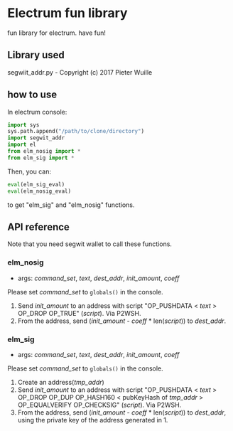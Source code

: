# Electrum fun library

fun library for electrum. have fun!

## Library used

segwiit_addr.py - Copyright (c) 2017 Pieter Wuille

## how to use

In electrum console:

```python
import sys
sys.path.append("/path/to/clone/directory")
import segwit_addr
import el
from elm_nosig import *
from elm_sig import *
```

Then, you can:

```python
eval(elm_sig_eval)
eval(elm_nosig_eval)
```
to get "elm\_sig" and "elm\_nosig" functions.

## API reference

Note that you need segwit wallet to call these functions.

### elm\_nosig

- args: *command_set*, *text*, *dest\_addr*, *init\_amount*, *coeff*

Please set *command_set* to `globals()` in the console.

1. Send *init\_amount* to an address with script "OP_PUSHDATA < *text* > OP_DROP OP_TRUE" (*script*). Via P2WSH.
2. From the address, send (*init\_amount* - *coeff* \* len(*script*)) to *dest\_addr*.

### elm\_sig

- args: *command_set*, *text*, *dest\_addr*, *init\_amount*, *coeff*

Please set *command_set* to `globals()` in the console.

1. Create an address(*tmp\_addr*)
2. Send *init\_amount* to an address with script "OP_PUSHDATA < *text* > OP_DROP OP_DUP OP_HASH160 < pubKeyHash of *tmp\_addr* > OP_EQUALVERIFY OP_CHECKSIG" (*script*). Via P2WSH.
3. From the address, send (*init\_amount* - *coeff* \* len(*script*)) to *dest\_addr*, using the private key of the address generated in 1.